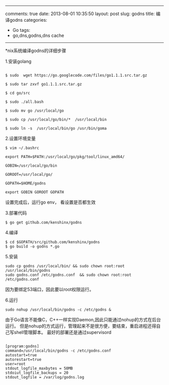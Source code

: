 
---
comments: true
date: 2013-08-01 10:35:50
layout: post
slug: godns
title: 编译godns
categories:
- Go
tags:
- go,dns,godns,dns cache
---

*nix系统编译godns的详细步骤

1.安装golang 

```

$ sudo  wget https://go.googlecode.com/files/go1.1.1.src.tar.gz

$ sudo tar zxvf go1.1.1.src.tar.gz

$ cd go/src

$ sudo ./all.bash

$ sudo mv go /usr/local/go

$ sudo cp /usr/local/go/bin/*  /usr/local/bin 

$ sudo ln -s  /usr/local/bin/go /usr/bin/goma

```

2.设置环境变量


```
$ vim ~/.bashrc

export PATH=$PATH:/usr/local/go/pkg/tool/linux_amd64/

GOBIN=/usr/local/go/bin

GOROOT=/usr/local/go/

GOPATH=$HOME/godns

export GOBIN GOROOT GOPATH

```

设置完成后，运行go env， 看设置是否都生效



3.部署代码

``` 
$ go get github.com/kenshinx/godns
```


4.编译

```
$ cd $GOPATH/src/github.com/kenshinx/godns
$ go build -o godns *.go
```

5.安装

```
sudo cp godns /usr/local/bin/ && sudo chown root:root /usr/local/bin/godns
sudo godns.conf /etc/godns.conf  && sudo chown root:root /etc/godns.conf
```

因为要绑定53端口，因此要以root权限运行。


6.运行

```
sudo nohup /usr/local/bin/godns -c /etc/godns &

```
由于Go语言不能像C，C++一样实现Daemon,因此只能通过nohup的方式在后台运行。
但是nohup的方式运行，管理起来不是很方便，要结束，重启进程还得自己写shell管理脚本。
最好的部署还是通过supervisord


```

[program:godns]
command=/usr/local/bin/godns -c /etc/godns.conf
autostart=true
autorestart=true
user=root
stdout_logfile_maxbytes = 50MB
stdoiut_logfile_backups = 20
stdout_logfile = /var/log/godns.log

```




